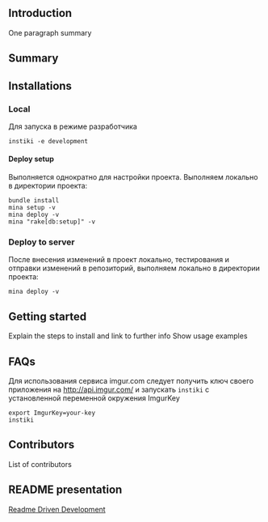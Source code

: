 ## Introduction

One paragraph summary

## Summary



## Installations

### Local

Для запуска в режиме разработчика

    instiki -e development


#### Deploy setup

Выполняется однократно для настройки проекта.
Выполняем локально в директории проекта:

    bundle install
    mina setup -v
    mina deploy -v
    mina "rake[db:setup]" -v

### Deploy to server

После внесения изменений в проект локально, тестирования и отправки изменений в репозиторий,
выполняем локально в директории проекта:

    mina deploy -v


## Getting started

Explain the steps to install and link to further info
Show usage examples


## FAQs

Для использования сервиса imgur.com следует получить ключ своего приложения на http://api.imgur.com/
и запускать `instiki` с установленной переменной окружения ImgurKey

    export ImgurKey=your-key
    instiki

## Contributors

List of contributors


## README presentation
[Readme Driven Development](http://www.slideshare.net/maetl/readme-driven-development-12783652)

